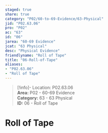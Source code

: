 ```yaml
---  
staged: true  
share: true  
category: "P02/60-to-69-Evidence/63-Physical"  
jid: "P02.63.06"  
pro: "P02"  
ac: "63"  
id: "06"  
jarea: "60-69 Evidence"  
jcat: "63 Physical"  
desc: "Physical Evidence"  
friendlyname: "Roll of Tape"  
title: "06-Roll-of-Tape"  
aliases:   
- "P02.63.06"  
- "Roll of Tape"  
---  
```

>[!info]- Location: P02.63.06  
>**Area:** P02 - 60-69 Evidence  
>**Category:** 63 - 63 Physical  
>**ID:** 06 - Roll of Tape  
  
# Roll of Tape